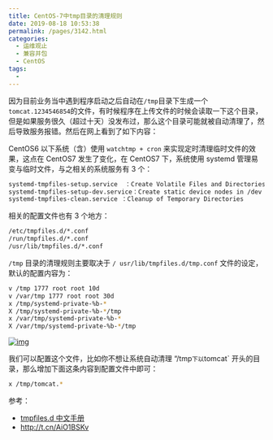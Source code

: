 ```yaml
---
title: CentOS-7中tmp目录的清理规则
date: 2019-08-18 10:53:38
permalink: /pages/3142.html
categories:
  - 运维观止
  - 兼容并包
  - CentOS
tags:
  - 
---
```


因为目前业务当中遇到程序启动之后自动在`/tmp`目录下生成一个`tomcat.1234546854`的文件，有时候程序在上传文件的时候会读取一下这个目录，但是如果服务很久（超过十天）没发布过，那么这个目录可能就被自动清理了，然后导致服务报错。然后在网上看到了如下内容：



CentOS6 以下系统（含）使用 `watchtmp + cron` 来实现定时清理临时文件的效果，这点在 CentOS7 发生了变化，在 CentOS7 下，系统使用 systemd 管理易变与临时文件，与之相关的系统服务有 3 个：



```sh
systemd-tmpfiles-setup.service  ：Create Volatile Files and Directories
systemd-tmpfiles-setup-dev.service：Create static device nodes in /dev
systemd-tmpfiles-clean.service ：Cleanup of Temporary Directories
```



相关的配置文件也有 3 个地方：



```sh
/etc/tmpfiles.d/*.conf
/run/tmpfiles.d/*.conf
/usr/lib/tmpfiles.d/*.conf
```



`/tmp` 目录的清理规则主要取决于 `/ usr/lib/tmpfiles.d/tmp.conf` 文件的设定，默认的配置内容为：



```sh
v /tmp 1777 root root 10d           
v /var/tmp 1777 root root 30d       
x /tmp/systemd-private-%b-*
X /tmp/systemd-private-%b-*/tmp
x /var/tmp/systemd-private-%b-*
X /var/tmp/systemd-private-%b-*/tmp
```





[![img](https://ae01.alicdn.com/kf/H582d2ea8eb204d73aff56c04ed03b1f7p.png)](https://ae01.alicdn.com/kf/H582d2ea8eb204d73aff56c04ed03b1f7p.png)





我们可以配置这个文件，比如你不想让系统自动清理 “/tmp`下以`tomcat` 开头的目录，那么增加下面这条内容到配置文件中即可：



```sh
x /tmp/tomcat.*
```



参考：



- [tmpfiles.d 中文手册](http://www.jinbuguo.com/systemd/tmpfiles.d.html)
- http://t.cn/AiO1BSKv
